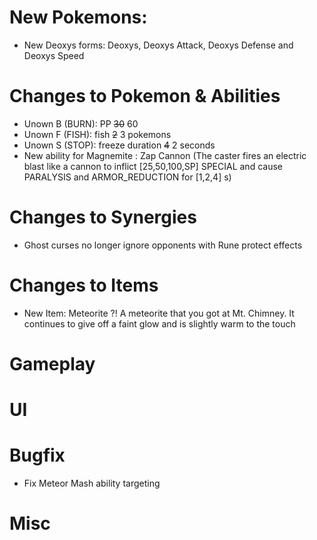 # New Pokemons:

- New Deoxys forms: Deoxys, Deoxys Attack, Deoxys Defense and Deoxys Speed

# Changes to Pokemon & Abilities

- Unown B (BURN): PP ~~30~~ 60
- Unown F (FISH): fish ~~2~~ 3 pokemons
- Unown S (STOP): freeze duration ~~4~~ 2 seconds
- New ability for Magnemite : Zap Cannon (The caster fires an electric blast like a cannon to inflict [25,50,100,SP] SPECIAL and cause PARALYSIS and ARMOR_REDUCTION for [1,2,4] s)

# Changes to Synergies

- Ghost curses no longer ignore opponents with Rune protect effects

# Changes to Items

- New Item: Meteorite ?! A meteorite that you got at Mt. Chimney. It continues to give off a faint glow and is slightly warm to the touch

# Gameplay

# UI

# Bugfix

- Fix Meteor Mash ability targeting

# Misc
